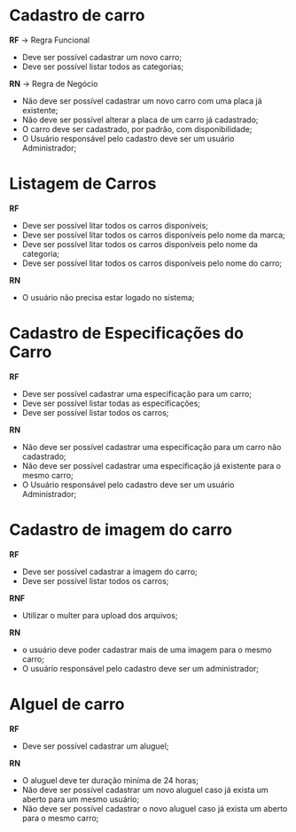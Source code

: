 # Cadastro de carro

**RF** -> Regra Funcional
  - Deve ser possível cadastrar um novo carro;
  - Deve ser possível listar todos as categorias; 

**RN** -> Regra de Negócio 
  - Não deve ser possível cadastrar um novo carro com uma placa já existente;
  - Não deve ser possível alterar a placa de um carro já cadastrado;
  - O carro deve ser cadastrado, por padrão, com disponibilidade;
  - O Usuário responsável pelo cadastro deve ser um usuário Administrador;

# Listagem de Carros

**RF** 
  - Deve ser possível litar todos os carros disponíveis;
  - Deve ser possível litar todos os carros disponíveis pelo nome da marca;
  - Deve ser possível litar todos os carros disponíveis pelo nome da categoria;
  - Deve ser possível litar todos os carros disponíveis pelo nome do carro;


**RN**
 - O usuário não precisa estar logado no sistema;


# Cadastro de Especificações do Carro

**RF**
  - Deve ser possível cadastrar uma especificação para um carro;
  - Deve ser possível listar todas as especificações;
  - Deve ser possível listar todos os carros;

**RN**
  - Não deve ser possível cadastrar uma especificação para um carro não cadastrado;
  - Não deve ser possível cadastrar uma especificação já existente para o mesmo carro;
   - O Usuário responsável pelo cadastro deve ser um usuário Administrador;

# Cadastro de imagem do carro

**RF**
  - Deve ser possível cadastrar a imagem do carro;
  - Deve ser possível listar todos os carros;
  
**RNF**
  - Utilizar o multer para upload dos arquivos;

**RN**
  - o usuário deve poder cadastrar mais de uma imagem para o mesmo carro;
  - O usuário responsável pelo cadastro deve ser um administrador;


# Alguel de carro

**RF**
  - Deve ser possível cadastrar um aluguel;

**RN**
  - O aluguel deve ter duração miníma de 24 horas;
  - Não deve ser possível cadastrar um novo aluguel caso já exista um aberto para um mesmo usuário;
  - Não deve ser possível cadastrar o novo aluguel caso já exista um aberto para o mesmo carro;